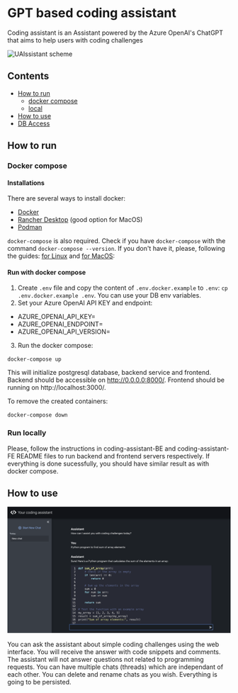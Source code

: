 # GPT based coding assistant

Coding assistant is an Assistant powered by the Azure OpenAI's ChatGPT that aims to help users with coding challenges

![UAIssistant scheme](readmedia/scheme_3.png)

## Contents

- [How to run](#how-to-run)
  - [docker compose](#docker-compose)
  - [local](#local)
- [How to use](#how-to-use)
- [DB Access](#db-access)

## How to run

### Docker compose

#### Installations

There are several ways to install docker:

- [Docker](https://docs.docker.com/engine/install/)
- [Rancher Desktop](https://rancherdesktop.io/) (good option for MacOS)
- [Podman](https://podman.io/)

`docker-compose` is also required. Check if you have `docker-compose` with the command `docker-compose --version`. If you don't have it, please, following the guides: [for Linux](https://docs.docker.com/compose/install/linux/) and [for MacOS](https://www.ionos.com/digitalguide/server/configuration/docker-compose-on-mac/):

#### Run with docker compose

1. Create `.env` file and copy the content of `.env.docker.example` to `.env`: `cp .env.docker.example .env`. You can use your DB env variables.
2. Set your Azure OpenAI API KEY and endpoint:

- AZURE_OPENAI_API_KEY=
- AZURE_OPENAI_ENDPOINT=
- AZURE_OPENAI_API_VERSION=

3. Run the docker compose:

```
docker-compose up
```

This will initialize postgresql database, backend service and frontend. Backend should be accessible on http://0.0.0.0:8000/. Frontend should be running on http://localhost:3000/.

To remove the created containers:

```
docker-compose down
```

### Run locally

Please, follow the instructions in coding-assistant-BE and coding-assistant-FE README files to run backend and frontend servers respectively. If everything is done sucessfully, you should have similar result as with docker compose.

## How to use

![Assistant UI](media/assistant.png)

You can ask the assistant about simple coding challenges using the web interface. You will receive the answer with code snippets and comments. The assistant will not answer questions not related to programming requests.
You can have multiple chats (threads) which are independant of each other. You can delete and rename chats as you wish. Everything is going to be persisted.

